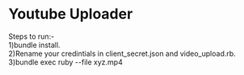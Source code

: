 # Youtube Uploader
Steps to run:- </br>
1)bundle install. </br>
2)Rename your credintials in client_secret.json and video_upload.rb. </br>
3)bundle exec ruby --file xyz.mp4   


